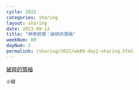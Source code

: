 ```yaml
---
cycle: 2022
categories: sharing
layout: sharing
date: 2023-09-12
title: "神學梳理：破碎的領袖"
weekNum: 89
dayNum: 2
permalink: /sharing/2022/wk89-day2-sharing.html
---
```


[破碎的領袖](https://eccseattle.github.io/media/sharing/2022/wk089/2023-09-12-bin.m4a)

`小錢`

